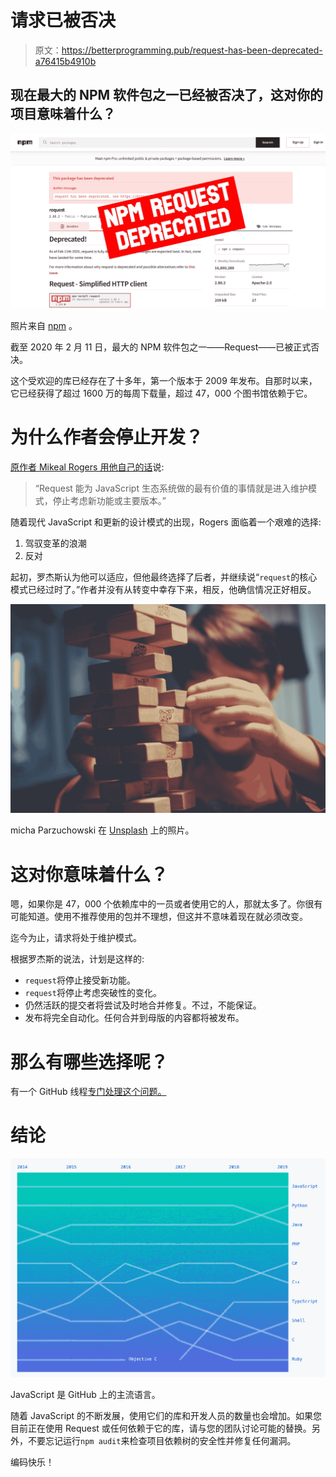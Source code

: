 # 请求已被否决

> 原文：<https://betterprogramming.pub/request-has-been-deprecated-a76415b4910b>

## 现在最大的 NPM 软件包之一已经被否决了，这对你的项目意味着什么？

![](img/96880e725e892c37f27f25fd9dc0cd21.png)

照片来自 [npm](https://www.npmjs.com/package/request) 。

截至 2020 年 2 月 11 日，最大的 NPM 软件包之一——Request——已被正式否决。

这个受欢迎的库已经存在了十多年，第一个版本于 2009 年发布。自那时以来，它已经获得了超过 1600 万的每周下载量，超过 47，000 个图书馆依赖于它。

# 为什么作者会停止开发？

[原作者 Mikeal Rogers 用他自己的话](https://github.com/request/request/issues/3142)说:

> “Request 能为 JavaScript 生态系统做的最有价值的事情就是进入维护模式，停止考虑新功能或主要版本。”

随着现代 JavaScript 和更新的设计模式的出现，Rogers 面临着一个艰难的选择:

1.  驾驭变革的浪潮
2.  反对

起初，罗杰斯认为他可以适应，但他最终选择了后者，并继续说“`request`的核心模式已经过时了。”作者并没有从转变中幸存下来，相反，他确信情况正好相反。

![](img/3ec61844e8949a8394770d3e99a4f945.png)

micha Parzuchowski 在 [Unsplash](https://unsplash.com?utm_source=medium&utm_medium=referral) 上的照片。

# 这对你意味着什么？

嗯，如果你是 47，000 个依赖库中的一员或者使用它的人，那就太多了。你很有可能知道。使用不推荐使用的包并不理想，但这并不意味着现在就必须改变。

迄今为止，请求将处于维护模式。

根据罗杰斯的说法，计划是这样的:

*   `request`将停止接受新功能。
*   `request`将停止考虑突破性的变化。
*   仍然活跃的提交者将尝试及时地合并修复。不过，不能保证。
*   发布将完全自动化。任何合并到母版的内容都将被发布。

# 那么有哪些选择呢？

有一个 GitHub 线程[专门处理这个问题。](https://github.com/request/request/issues/3143)

# 结论

![](img/fe2a4acbfc519bc231fb5d0198ce89f9.png)

JavaScript 是 GitHub 上的主流语言。

随着 JavaScript 的不断发展，使用它们的库和开发人员的数量也会增加。如果您目前正在使用 Request 或任何依赖于它的库，请与您的团队讨论可能的替换。另外，不要忘记运行`npm audit`来检查项目依赖树的安全性并修复任何漏洞。

编码快乐！